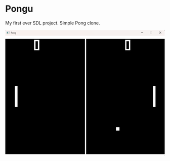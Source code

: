 # Pongu
My first ever SDL project. Simple Pong clone.

![a screenshot from the game](assets/screen_shot.png)